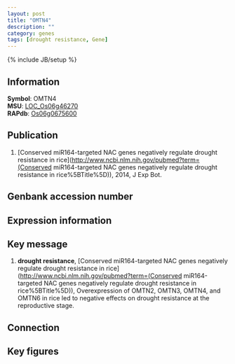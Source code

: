 ```yaml
---
layout: post
title: "OMTN4"
description: ""
category: genes
tags: [drought resistance, Gene]
---
```

{% include JB/setup %}

## Information
__Symbol__: OMTN4  
__MSU__: [LOC_Os06g46270](http://rice.plantbiology.msu.edu/cgi-bin/ORF_infopage.cgi?orf=LOC_Os06g46270)  
__RAPdb__: [Os06g0675600](http://rapdb.dna.affrc.go.jp/viewer/gbrowse_details/irgsp1?name=Os06g0675600)  

## Publication
1. [Conserved miR164-targeted NAC genes negatively regulate drought resistance in rice](http://www.ncbi.nlm.nih.gov/pubmed?term=(Conserved miR164-targeted NAC genes negatively regulate drought resistance in rice%5BTitle%5D)), 2014, J Exp Bot.

## Genbank accession number

## Expression information

## Key message
1. __drought resistance__, [Conserved miR164-targeted NAC genes negatively regulate drought resistance in rice](http://www.ncbi.nlm.nih.gov/pubmed?term=(Conserved miR164-targeted NAC genes negatively regulate drought resistance in rice%5BTitle%5D)), Overexpression of OMTN2, OMTN3, OMTN4, and OMTN6 in rice led to negative effects on drought resistance at the reproductive stage.

## Connection

## Key figures


